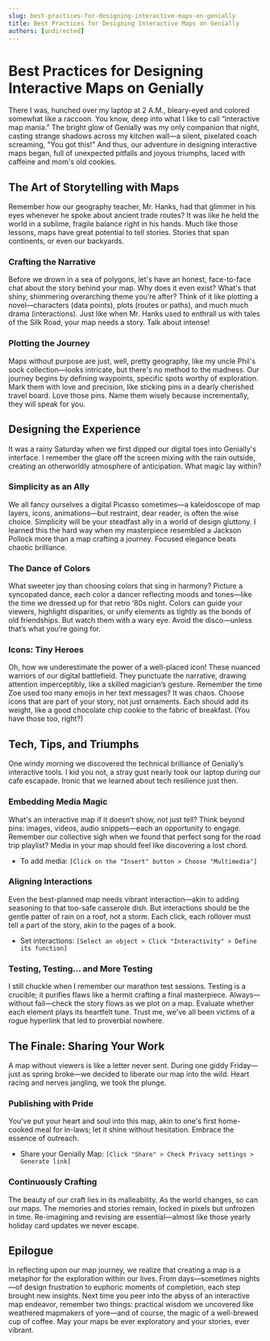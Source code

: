 ```yaml
---
slug: best-practices-for-designing-interactive-maps-on-genially
title: Best Practices for Designing Interactive Maps on Genially
authors: [undirected]
---
```



# Best Practices for Designing Interactive Maps on Genially

There I was, hunched over my laptop at 2 A.M., bleary-eyed and colored somewhat like a raccoon. You know, deep into what I like to call “interactive map mania.” The bright glow of Genially was my only companion that night, casting strange shadows across my kitchen wall—a silent, pixelated coach screaming, "You got this!" And thus, our adventure in designing interactive maps began, full of unexpected pitfalls and joyous triumphs, laced with caffeine and mom's old cookies.

## The Art of Storytelling with Maps

Remember how our geography teacher, Mr. Hanks, had that glimmer in his eyes whenever he spoke about ancient trade routes? It was like he held the world in a sublime, fragile balance right in his hands. Much like those lessons, maps have great potential to tell stories. Stories that span continents, or even our backyards.

### Crafting the Narrative

Before we drown in a sea of polygons, let's have an honest, face-to-face chat about the story behind your map. Why does it even exist? What's that shiny, shimmering overarching theme you’re after? Think of it like plotting a novel—characters (data points), plots (routes or paths), and much much drama (interactions). Just like when Mr. Hanks used to enthrall us with tales of the Silk Road, your map needs a story. Talk about intense!

### Plotting the Journey

Maps without purpose are just, well, pretty geography, like my uncle Phil's sock collection—looks intricate, but there's no method to the madness. Our journey begins by defining waypoints, specific spots worthy of exploration. Mark them with love and precision, like sticking pins in a dearly cherished travel board. Love those pins. Name them wisely because incrementally, they will speak for you.

## Designing the Experience

It was a rainy Saturday when we first dipped our digital toes into Genially's interface. I remember the glare off the screen mixing with the rain outside, creating an otherworldly atmosphere of anticipation. What magic lay within?

### Simplicity as an Ally

We all fancy ourselves a digital Picasso sometimes—a kaleidoscope of map layers, icons, animations—but restraint, dear reader, is often the wise choice. Simplicity will be your steadfast ally in a world of design gluttony. I learned this the hard way when my masterpiece resembled a Jackson Pollock more than a map crafting a journey. Focused elegance beats chaotic brilliance.

### The Dance of Colors

What sweeter joy than choosing colors that sing in harmony? Picture a syncopated dance, each color a dancer reflecting moods and tones—like the time we dressed up for that retro ‘80s night. Colors can guide your viewers, highlight disparities, or unify elements as tightly as the bonds of old friendships. But watch them with a wary eye. Avoid the disco—unless that’s what you’re going for.

### Icons: Tiny Heroes

Oh, how we underestimate the power of a well-placed icon! These nuanced warriors of our digital battlefield. They punctuate the narrative, drawing attention imperceptibly, like a skilled magician’s gesture. Remember the time Zoe used too many emojis in her text messages? It was chaos. Choose icons that are part of your story, not just ornaments. Each should add its weight, like a good chocolate chip cookie to the fabric of breakfast. (You have those too, right?)

## Tech, Tips, and Triumphs

One windy morning we discovered the technical brilliance of Genially’s interactive tools. I kid you not, a stray gust nearly took our laptop during our cafe escapade. Ironic that we learned about tech resilience just then.

### Embedding Media Magic

What's an interactive map if it doesn’t show, not just tell? Think beyond pins: images, videos, audio snippets—each an opportunity to engage. Remember our collective sigh when we found that perfect song for the road trip playlist? Media in your map should feel like discovering a lost chord.

* To add media: `[Click on the "Insert" button > Choose "Multimedia"]`

### Aligning Interactions

Even the best-planned map needs vibrant interaction—akin to adding seasoning to that too-safe casserole dish. But interactions should be the gentle patter of rain on a roof, not a storm. Each click, each rollover must tell a part of the story, akin to the pages of a book.

* Set interactions: `[Select an object > Click "Interactivity" > Define its function]`

### Testing, Testing… and More Testing

I still chuckle when I remember our marathon test sessions. Testing is a crucible; it purifies flaws like a hermit crafting a final masterpiece. Always—without fail—check the story flows as we plot on a map. Evaluate whether each element plays its heartfelt tune. Trust me, we've all been victims of a rogue hyperlink that led to proverbial nowhere.

## The Finale: Sharing Your Work

A map without viewers is like a letter never sent. During one giddy Friday—just as spring broke—we decided to liberate our map into the wild. Heart racing and nerves jangling, we took the plunge.

### Publishing with Pride

You've put your heart and soul into this map, akin to one's first home-cooked meal for in-laws; let it shine without hesitation. Embrace the essence of outreach.

* Share your Genially Map: `[Click "Share" > Check Privacy settings > Generate link]`

### Continuously Crafting

The beauty of our craft lies in its malleability. As the world changes, so can our maps. The memories and stories remain, locked in pixels but unfrozen in time. Re-imagining and revising are essential—almost like those yearly holiday card updates we never escape.

## Epilogue

In reflecting upon our map journey, we realize that creating a map is a metaphor for the exploration within our lives. From days—sometimes nights—of design frustration to euphoric moments of completion, each step brought new insights. Next time you peer into the abyss of an interactive map endeavor, remember two things: practical wisdom we uncovered like weathered mapmakers of yore—and of course, the magic of a well-brewed cup of coffee. May your maps be ever exploratory and your stories, ever vibrant.
```
